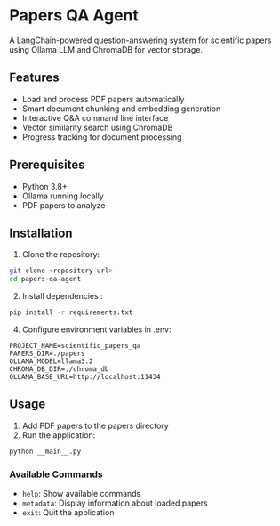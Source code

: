 # Papers QA Agent

A LangChain-powered question-answering system for scientific papers using Ollama LLM and ChromaDB for vector storage.

## Features

* Load and process PDF papers automatically
* Smart document chunking and embedding generation
* Interactive Q&A command line interface 
* Vector similarity search using ChromaDB
* Progress tracking for document processing

## Prerequisites

* Python 3.8+
* Ollama running locally
* PDF papers to analyze

## Installation

1. Clone the repository:

```bash
git clone <repository-url>
cd papers-qa-agent
```

2. Install dependencies :

```bash
pip install -r requirements.txt
```

4. Configure environment variables in .env:

```plaintext
PROJECT_NAME=scientific_papers_qa
PAPERS_DIR=./papers
OLLAMA_MODEL=llama3.2
CHROMA_DB_DIR=./chroma_db
OLLAMA_BASE_URL=http://localhost:11434
```

## Usage

1. Add PDF papers to the papers directory
2. Run the application:

```bash
python __main__.py
```

### Available Commands

* `help`: Show available commands
* `metadata`: Display information about loaded papers
* `exit`: Quit the application
